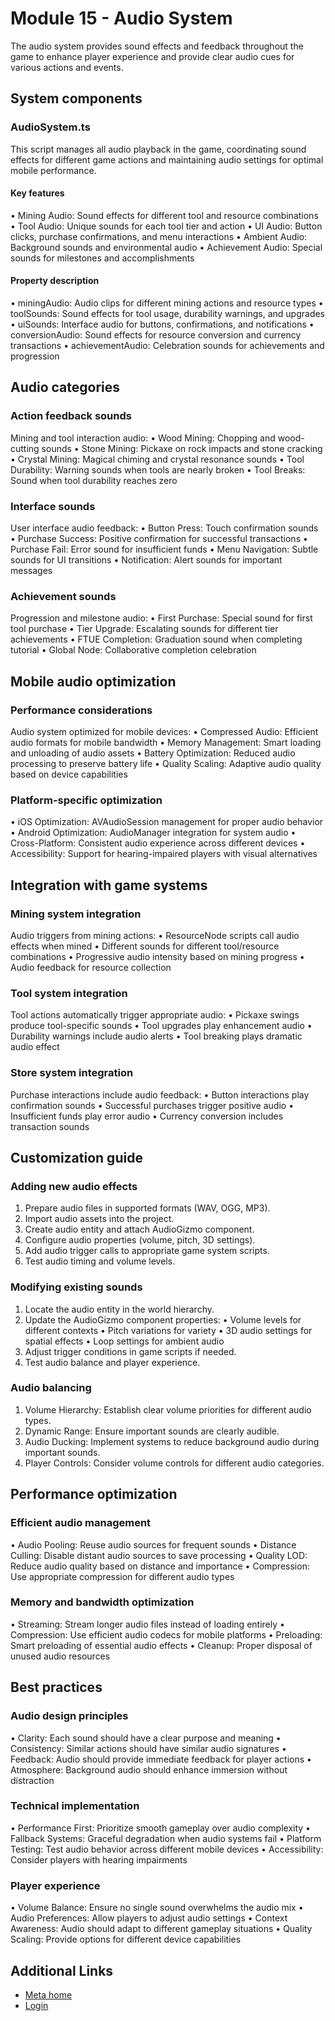 # Module 15 - Audio System

The audio system provides sound effects and feedback throughout the game to
enhance player experience and provide clear audio cues for various actions and
events.  
## System components

  
### AudioSystem.ts

 This script manages all audio playback in the game, coordinating sound effects
for different game actions and maintaining audio settings for optimal mobile
performance.  
#### Key features


• Mining Audio: Sound effects for different tool and resource combinations
• Tool Audio: Unique sounds for each tool tier and action
• UI Audio: Button clicks, purchase confirmations, and menu interactions
• Ambient Audio: Background sounds and environmental audio
• Achievement Audio: Special sounds for milestones and accomplishments

  
#### Property description


• miningAudio: Audio clips for different mining actions and resource types
• toolSounds: Sound effects for tool usage, durability warnings, and upgrades
• uiSounds: Interface audio for buttons, confirmations, and notifications
• conversionAudio: Sound effects for resource conversion and currency transactions
• achievementAudio: Celebration sounds for achievements and progression

  
## Audio categories

  
### Action feedback sounds

 Mining and tool interaction audio:
• Wood Mining: Chopping and wood-cutting sounds
• Stone Mining: Pickaxe on rock impacts and stone cracking
• Crystal Mining: Magical chiming and crystal resonance sounds
• Tool Durability: Warning sounds when tools are nearly broken
• Tool Breaks: Sound when tool durability reaches zero

  
### Interface sounds

 User interface audio feedback:
• Button Press: Touch confirmation sounds
• Purchase Success: Positive confirmation for successful transactions
• Purchase Fail: Error sound for insufficient funds
• Menu Navigation: Subtle sounds for UI transitions
• Notification: Alert sounds for important messages

  
### Achievement sounds

 Progression and milestone audio:
• First Purchase: Special sound for first tool purchase
• Tier Upgrade: Escalating sounds for different tier achievements
• FTUE Completion: Graduation sound when completing tutorial
• Global Node: Collaborative completion celebration

  
## Mobile audio optimization

  
### Performance considerations

 Audio system optimized for mobile devices:
• Compressed Audio: Efficient audio formats for mobile bandwidth
• Memory Management: Smart loading and unloading of audio assets
• Battery Optimization: Reduced audio processing to preserve battery life
• Quality Scaling: Adaptive audio quality based on device capabilities

  
### Platform-specific optimization


• iOS Optimization: AVAudioSession management for proper audio behavior
• Android Optimization: AudioManager integration for system audio
• Cross-Platform: Consistent audio experience across different devices
• Accessibility: Support for hearing-impaired players with visual alternatives

  
## Integration with game systems

  
### Mining system integration

 Audio triggers from mining actions:
• ResourceNode scripts call audio effects when mined
• Different sounds for different tool/resource combinations
• Progressive audio intensity based on mining progress
• Audio feedback for resource collection

  
### Tool system integration

 Tool actions automatically trigger appropriate audio:
• Pickaxe swings produce tool-specific sounds
• Tool upgrades play enhancement audio
• Durability warnings include audio alerts
• Tool breaking plays dramatic audio effect

  
### Store system integration

 Purchase interactions include audio feedback:
• Button interactions play confirmation sounds
• Successful purchases trigger positive audio
• Insufficient funds play error audio
• Currency conversion includes transaction sounds

  
## Customization guide

  
### Adding new audio effects


1. Prepare audio files in supported formats (WAV, OGG, MP3).
2. Import audio assets into the project.
3. Create audio entity and attach AudioGizmo component.
4. Configure audio properties (volume, pitch, 3D settings).
5. Add audio trigger calls to appropriate game system scripts.
6. Test audio timing and volume levels.

  
### Modifying existing sounds


1. Locate the audio entity in the world hierarchy.
2. Update the AudioGizmo component properties:
  • Volume levels for different contexts
  • Pitch variations for variety
  • 3D audio settings for spatial effects
  • Loop settings for ambient audio
3. Adjust trigger conditions in game scripts if needed.
4. Test audio balance and player experience.

  
### Audio balancing


1. Volume Hierarchy: Establish clear volume priorities for different audio types.
2. Dynamic Range: Ensure important sounds are clearly audible.
3. Audio Ducking: Implement systems to reduce background audio during important sounds.
4. Player Controls: Consider volume controls for different audio categories.

  
## Performance optimization

  
### Efficient audio management


• Audio Pooling: Reuse audio sources for frequent sounds
• Distance Culling: Disable distant audio sources to save processing
• Quality LOD: Reduce audio quality based on distance and importance
• Compression: Use appropriate compression for different audio types

  
### Memory and bandwidth optimization


• Streaming: Stream longer audio files instead of loading entirely
• Compression: Use efficient audio codecs for mobile platforms
• Preloading: Smart preloading of essential audio effects
• Cleanup: Proper disposal of unused audio resources

  
## Best practices

  
### Audio design principles


• Clarity: Each sound should have a clear purpose and meaning
• Consistency: Similar actions should have similar audio signatures
• Feedback: Audio should provide immediate feedback for player actions
• Atmosphere: Background audio should enhance immersion without distraction

  
### Technical implementation


• Performance First: Prioritize smooth gameplay over audio complexity
• Fallback Systems: Graceful degradation when audio systems fail
• Platform Testing: Test audio behavior across different mobile devices
• Accessibility: Consider players with hearing impairments

  
### Player experience


• Volume Balance: Ensure no single sound overwhelms the audio mix
• Audio Preferences: Allow players to adjust audio settings
• Context Awareness: Audio should adapt to different gameplay situations
• Quality Scaling: Provide options for different device capabilities

  
## Additional Links
- [Meta home](https://developers.meta.com/horizon-worlds/)
- [Login](https://developers.meta.com/login/?redirect_uri=https%3A%2F%2Fdevelopers.meta.com%2Fhorizon-worlds%2Flearn%2Fdocumentation%2Ftutorial-worlds%2Fsim-tycoon-tutorial%2Fmodule-15-audio-system%2F)
